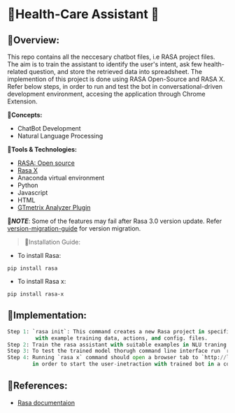 # 🔹Health-Care Assistant 🤖
## 🔸Overview:
This repo contains all the neccesary chatbot files, i.e RASA project files. The aim is to train the assistant to identify the user's intent, ask few health-related question, and store the retrieved data into spreadsheet. The implemention of this project is done using RASA Open-Source and RASA X. Refer below steps, in order to run and test the bot in conversational-driven development environment, accesing the application through Chrome Extension.

🔸**Concepts:**
- ChatBot Development 
- Natural Language Processing

🔸**Tools & Technologies:**
- [RASA: Open source](https://rasa.com/docs/rasa/)
- [Rasa X](https://rasa.com/rasa-x/)
- Anaconda virtual environment
- Python 
- Javascript
- HTML
- [GTmetrix Analyzer Plugin](https://chrome.google.com/webstore/detail/gtmetrix-analyzer-plugin/abacfkkedifakkocbillijlcfhfblgci?hl=en-US)

📌***NOTE***: 
Some of the features may fail after Rasa 3.0 version update.
Refer [version-migration-guide](https://rasa.com/docs/rasa/migration-guide/) for version migration.

> 🔸Installation Guide:
- To install Rasa:
```
pip install rasa
```
- To install Rasa x:
```
pip install rasa-x
```

## 🔹Implementation:
```Python
Step 1: `rasa init`: This command creates a new Rasa project in specified directory 
         with example training data, actions, and config. files.
Step 2: Train the rasa assistant with suitable examples in NLU traning data directory.
Step 3: To test the trained model thorugh command line interface run `rasa shell` in your terminal.
Step 4: Running `rasa x` command should open a browser tab to `http://localhost:5002/`,
        in order to start the user-inetraction with trained bot in a conversational-driven environment.
```

## 🔹References:
- [Rasa documentaion](https://rasa.com/docs/rasa/)
